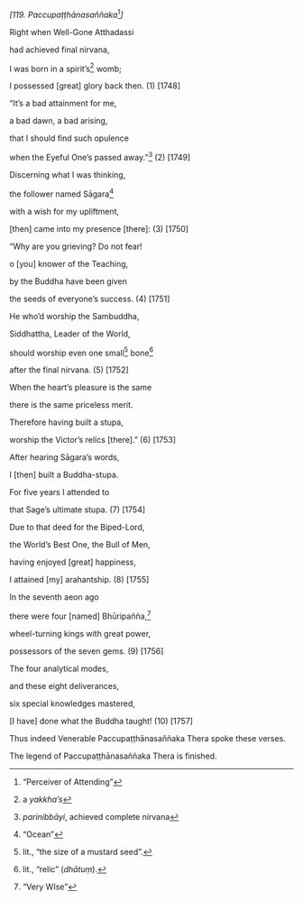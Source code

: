 *\[119. Paccupaṭṭhānasaññaka*[^1]*\]*

Right when Well-Gone Atthadassi

had achieved final nirvana,

I was born in a spirit’s[^2] womb;

I possessed \[great\] glory back then. (1) \[1748\]

“It’s a bad attainment for me,

a bad dawn, a bad arising,

that I should find such opulence

when the Eyeful One’s passed away.”[^3] (2) \[1749\]

Discerning what I was thinking,

the follower named Sāgara[^4]

with a wish for my upliftment,

\[then\] came into my presence \[there\]: (3) \[1750\]

“Why are you grieving? Do not fear!

o \[you\] knower of the Teaching,

by the Buddha have been given

the seeds of everyone’s success. (4) \[1751\]

He who’d worship the Sambuddha,

Siddhattha, Leader of the World,

should worship even one small[^5] bone[^6]

after the final nirvana. (5) \[1752\]

When the heart’s pleasure is the same

there is the same priceless merit.

Therefore having built a stupa,

worship the Victor’s relics \[there\].” (6) \[1753\]

After hearing Sāgara’s words,

I \[then\] built a Buddha-stupa.

For five years I attended to

that Sage’s ultimate stupa. (7) \[1754\]

Due to that deed for the Biped-Lord,

the World’s Best One, the Bull of Men,

having enjoyed \[great\] happiness,

I attained \[my\] arahantship. (8) \[1755\]

In the seventh aeon ago

there were four \[named\] Bhūripañña,[^7]

wheel-turning kings with great power,

possessors of the seven gems. (9) \[1756\]

The four analytical modes,

and these eight deliverances,

six special knowledges mastered,

\[I have\] done what the Buddha taught! (10) \[1757\]

Thus indeed Venerable Paccupaṭṭhānasaññaka Thera spoke these verses.

The legend of Paccupaṭṭhānasaññaka Thera is finished.

[^1]: “Perceiver of Attending”

[^2]: a *yakkha’s*

[^3]: *parinibbāyi*, achieved complete nirvana

[^4]: “Ocean”

[^5]: lit., “the size of a mustard seed”.

[^6]: lit., “relic” (*dhātuṃ*).

[^7]: “Very WIse”
